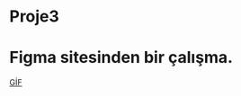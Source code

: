 # Proje3

# Figma sitesinden bir çalışma.

[GİF](https://github.com/ademgencer/proje3/blob/master/Yaz%C4%B1l%C4%B1m%20%C3%96devi%203.gif)
